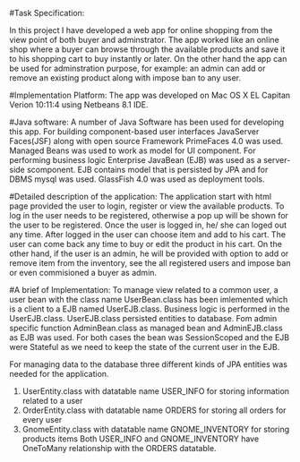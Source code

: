 #Task Specification:

In this project I have developed a web app for online shopping from the view point of both buyer and adminstrator. The app worked like an online shop where a buyer can browse through the available products and save it to his shopping cart to buy instantly or later. On the other hand the app can be used for adminstration purpose, for example: an admin can add or remove an existing product along with impose ban to any user.

#Implementation Platform:
The app was developed on Mac OS X EL Capitan Verion 10:11:4 using Netbeans 8.1 IDE.


#Java software:
A number of Java Software has been used for developing this app. For building component-based user interfaces JavaServer Faces(JSF) along with open source Framework PrimeFaces 4.0 was used. Managed Beans was used to work as model for UI component. For performing business logic Enterprise JavaBean (EJB) was used as a server-side scomponent. EJB contains model that is persisted by JPA and for DBMS mysql was used. GlassFish 4.0 was used as deployment tools.


#Detailed description of the application:
The application start with html page provided the user to login, register or view the available products. To log in the user needs to be registered, otherwise a pop up will be shown for the user to be registered. Once the user is logged in, he/ she can loged out any time. After logged in the user can choose item and add to his cart. The user can come back any time to buy or edit the product in his cart. On the other hand, if the user is an admin, he will be provided with option to add or remove item from the inventory, see the all registered users and impose ban or even commisioned a buyer as admin.


#A brief of Implementation:
To manage view related to a common user, a user bean with the class name UserBean.class has been imlemented which is a client to a EJB named UserEJB.class. Business logic is performed in the UserEJB.class. UserEJB.class persisted entities to database. Fom admin specific function AdminBean.class as managed bean and AdminEJB.class as EJB was used. For both cases the bean was SessionScoped and the EJB were Stateful as we need to keep the state of the current user in the EJB.

For managing data to the database three different kinds of JPA entities was needed for the application.
1. UserEntity.class with datatable name USER_INFO for storing information related to a user
2. OrderEntity.class with datatable name ORDERS for storing all orders for every user
3. GnomeEntity.class with datatable name GNOME_INVENTORY for storing products items
Both USER_INFO and GNOME_INVENTORY have OneToMany relationship with the ORDERS datatable.
